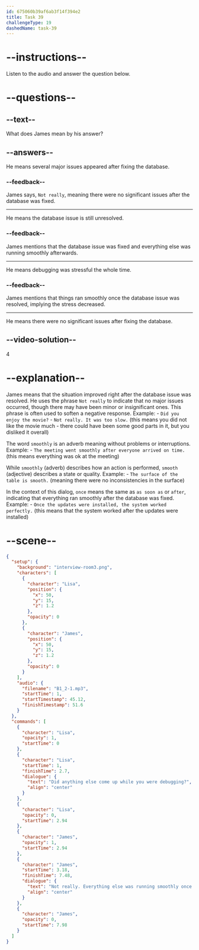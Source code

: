 ```yaml
---
id: 675060b39af6ab3f14f394e2
title: Task 39
challengeType: 19
dashedName: task-39
---
```


<!-- (Audio) Lisa: Did anything else come up while you were debugging? James: Not really. Everything else was running smoothly once the database issue was fixed. -->

# --instructions--

Listen to the audio and answer the question below.

# --questions--

## --text--

What does James mean by his answer?

## --answers--

He means several major issues appeared after fixing the database.

### --feedback--

James says, `Not really`, meaning there were no significant issues after the database was fixed.

---

He means the database issue is still unresolved.

### --feedback--

James mentions that the database issue was fixed and everything else was running smoothly afterwards.

---

He means debugging was stressful the whole time.

### --feedback--

James mentions that things ran smoothly once the database issue was resolved, implying the stress decreased.

---

He means there were no significant issues after fixing the database.

## --video-solution--

4

# --explanation--

James means that the situation improved right after the database issue was resolved. He uses the phrase `Not really` to indicate that no major issues occurred, though there may have been minor or insignificant ones. This phrase is often used to soften a negative response. Example: - `Did you enjoy the movie?` - `Not really. It was too slow.`  (this means you did not like the movie much - there could have been some good parts in it, but you disliked it overall)

The word `smoothly` is an adverb meaning without problems or interruptions. Example: - `The meeting went smoothly after everyone arrived on time.` (this means everything was ok at the meeting)

While `smoothly` (adverb) describes how an action is performed, `smooth` (adjective) describes a state or quality. Example: - `The surface of the table is smooth.` (meaning there were no inconsistencies in the surface)

In the context of this dialog, `once` means the same as `as soon as` or `after`, indicating that everything ran smoothly after the database was fixed. Example: - `Once the updates were installed, the system worked perfectly.` (this means that the system worked after the updates were installed)

# --scene--

```json
{
  "setup": {
    "background": "interview-room3.png",
    "characters": [
      {
        "character": "Lisa",
        "position": {
          "x": 50,
          "y": 15,
          "z": 1.2
        },
        "opacity": 0
      },
      {
        "character": "James",
        "position": {
          "x": 50,
          "y": 15,
          "z": 1.2
        },
        "opacity": 0
      }
    ],
    "audio": {
      "filename": "B1_2-1.mp3",
      "startTime": 1,
      "startTimestamp": 45.12,
      "finishTimestamp": 51.6
    }
  },
  "commands": [
    {
      "character": "Lisa",
      "opacity": 1,
      "startTime": 0
    },
    {
      "character": "Lisa",
      "startTime": 1,
      "finishTime": 2.7,
      "dialogue": {
        "text": "Did anything else come up while you were debugging?",
        "align": "center"
      }
    },
    {
      "character": "Lisa",
      "opacity": 0,
      "startTime": 2.94
    },
    {
      "character": "James",
      "opacity": 1,
      "startTime": 2.94
    },
    {
      "character": "James",
      "startTime": 3.18,
      "finishTime": 7.48,
      "dialogue": {
        "text": "Not really. Everything else was running smoothly once the database issue was fixed.",
        "align": "center"
      }
    },
    {
      "character": "James",
      "opacity": 0,
      "startTime": 7.98
    }
  ]
}
```
